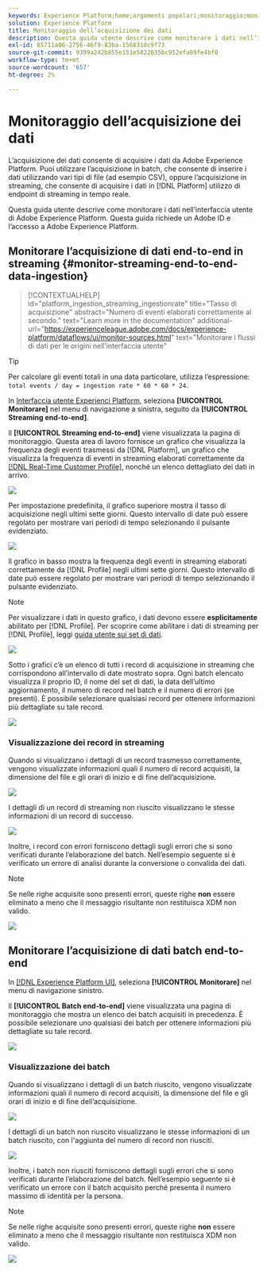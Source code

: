 ```yaml
---
keywords: Experience Platform;home;argomenti popolari;monitoraggio;monitorare;flussi di dati;monitorare l'acquisizione;inserimento dati;acquisizione dati;visualizzare record;visualizzare batch;
solution: Experience Platform
title: Monitoraggio dell’acquisizione dei dati
description: Questa guida utente descrive come monitorare i dati nell’interfaccia utente di Adobe Experience Platform. Questa guida richiede un Adobe ID e l’accesso a Adobe Experience Platform.
exl-id: 85711a06-2756-46f9-83ba-1568310c9f73
source-git-commit: 9399a242b855e151e5822035bc952efa89fe4bf0
workflow-type: tm+mt
source-wordcount: '657'
ht-degree: 2%

---
```


# Monitoraggio dell’acquisizione dei dati

L’acquisizione dei dati consente di acquisire i dati da Adobe Experience Platform. Puoi utilizzare l’acquisizione in batch, che consente di inserire i dati utilizzando vari tipi di file (ad esempio CSV), oppure l’acquisizione in streaming, che consente di acquisire i dati in [!DNL Platform] utilizzo di endpoint di streaming in tempo reale.

Questa guida utente descrive come monitorare i dati nell’interfaccia utente di Adobe Experience Platform. Questa guida richiede un Adobe ID e l’accesso a Adobe Experience Platform.

## Monitorare l’acquisizione di dati end-to-end in streaming {#monitor-streaming-end-to-end-data-ingestion}

>[!CONTEXTUALHELP]
>id="platform_ingestion_streaming_ingestionrate"
>title="Tasso di acquisizione"
>abstract="Numero di eventi elaborati correttamente al secondo."
>text="Learn more in the documentation"
>additional-url="https://experienceleague.adobe.com/docs/experience-platform/dataflows/ui/monitor-sources.html" text="Monitorare i flussi di dati per le origini nell’interfaccia utente"

>[!TIP]
>
>Per calcolare gli eventi totali in una data particolare, utilizza l’espressione: `total events / day = ingestion rate * 60 * 60 * 24`.

In [Interfaccia utente Experienci Platform](https://platform.adobe.com), seleziona **[!UICONTROL Monitorare]** nel menu di navigazione a sinistra, seguito da **[!UICONTROL Streaming end-to-end]**.

Il **[!UICONTROL Streaming end-to-end]** viene visualizzata la pagina di monitoraggio. Questa area di lavoro fornisce un grafico che visualizza la frequenza degli eventi trasmessi da [!DNL Platform], un grafico che visualizza la frequenza di eventi in streaming elaborati correttamente da [[!DNL Real-Time Customer Profile]](../../profile/home.md), nonché un elenco dettagliato dei dati in arrivo.

![](../images/quality/monitor-data-flows/list-streams.png)

Per impostazione predefinita, il grafico superiore mostra il tasso di acquisizione negli ultimi sette giorni. Questo intervallo di date può essere regolato per mostrare vari periodi di tempo selezionando il pulsante evidenziato.

![](../images/quality/monitor-data-flows/events-received.png)

Il grafico in basso mostra la frequenza degli eventi in streaming elaborati correttamente da [!DNL Profile] negli ultimi sette giorni. Questo intervallo di date può essere regolato per mostrare vari periodi di tempo selezionando il pulsante evidenziato.

>[!NOTE]
>
>Per visualizzare i dati in questo grafico, i dati devono essere **esplicitamente** abilitato per [!DNL Profile]. Per scoprire come abilitare i dati di streaming per [!DNL Profile], leggi [guida utente sui set di dati](../../catalog/datasets/user-guide.md#enable-a-dataset-for-real-time-customer-profile).

![](../images/quality/monitor-data-flows/ingested-by-profile.png)

Sotto i grafici c’è un elenco di tutti i record di acquisizione in streaming che corrispondono all’intervallo di date mostrato sopra. Ogni batch elencato visualizza il proprio ID, il nome del set di dati, la data dell’ultimo aggiornamento, il numero di record nel batch e il numero di errori (se presenti). È possibile selezionare qualsiasi record per ottenere informazioni più dettagliate su tale record.

![](../images/quality/monitor-data-flows/streams.png)

### Visualizzazione dei record in streaming

Quando si visualizzano i dettagli di un record trasmesso correttamente, vengono visualizzate informazioni quali il numero di record acquisiti, la dimensione del file e gli orari di inizio e di fine dell’acquisizione.

![](../images/quality/monitor-data-flows/successful-streaming.png)

I dettagli di un record di streaming non riuscito visualizzano le stesse informazioni di un record di successo.

![](../images/quality/monitor-data-flows/failed-batch.png)

Inoltre, i record con errori forniscono dettagli sugli errori che si sono verificati durante l’elaborazione del batch. Nell’esempio seguente si è verificato un errore di analisi durante la conversione o convalida dei dati.

>[!NOTE]
>
>Se nelle righe acquisite sono presenti errori, queste righe **non** essere eliminato a meno che il messaggio risultante non restituisca XDM non valido.

![](../images/quality/monitor-data-flows/failed-batch-error.png)

## Monitorare l’acquisizione di dati batch end-to-end

In [[!DNL Experience Platform UI]](https://platform.adobe.com), seleziona **[!UICONTROL Monitorare]** nel menu di navigazione sinistro.

Il **[!UICONTROL Batch end-to-end]** viene visualizzata una pagina di monitoraggio che mostra un elenco dei batch acquisiti in precedenza. È possibile selezionare uno qualsiasi dei batch per ottenere informazioni più dettagliate su tale record.

![](../images/quality/monitor-data-flows/batch-monitoring.png)

### Visualizzazione dei batch

Quando si visualizzano i dettagli di un batch riuscito, vengono visualizzate informazioni quali il numero di record acquisiti, la dimensione del file e gli orari di inizio e di fine dell’acquisizione.

![](../images/quality/monitor-data-flows/successful-batch.png)

I dettagli di un batch non riuscito visualizzano le stesse informazioni di un batch riuscito, con l&#39;aggiunta del numero di record non riusciti.

![](../images/quality/monitor-data-flows/failed-batch.png)

Inoltre, i batch non riusciti forniscono dettagli sugli errori che si sono verificati durante l’elaborazione del batch. Nell’esempio seguente si è verificato un errore con il batch acquisito perché presenta il numero massimo di identità per la persona.

>[!NOTE]
>
>Se nelle righe acquisite sono presenti errori, queste righe **non** essere eliminato a meno che il messaggio risultante non restituisca XDM non valido.

![](../images/quality/monitor-data-flows/failed-streaming-error.png)
